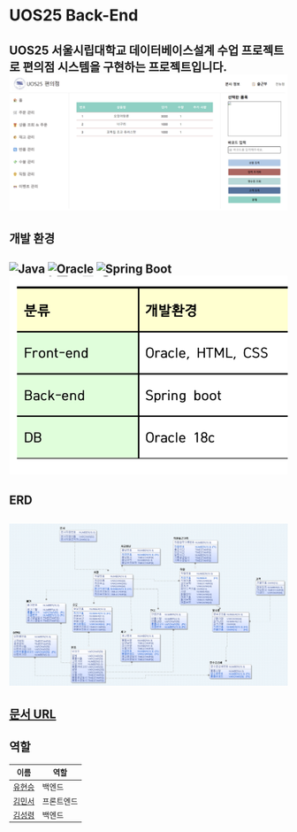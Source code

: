 # UOS25 Back-End
UOS25 서울시립대학교 데이터베이스설계 수업 프로젝트로 편의점 시스템을 구현하는 프로젝트입니다.
![OverView](./document/image/Overview.png)
---
## 개발 환경
![Java](https://img.shields.io/badge/java-17-red)
![Oracle](https://img.shields.io/badge/oracle-18c-blue)
![Spring Boot](https://img.shields.io/badge/Spring_Boot-3-green)
![Environment](./document/image/Environment.png)
---
## ERD
![ERD](./document/image/ERD.png)
---
[문서 URL](./document/UOS25.pdf)
---
## 역할
| 이름                                   | 역할    |
|--------------------------------------|-------|
| [유현승](https://www.github.com/UDADDY) | 백엔드   |
| [김민서](https://github.com/ms9648)     | 프론트엔드 |
| [김성령](https://github.com/ms9648)     | 백엔드   |